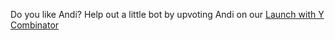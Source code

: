 Do you like Andi? Help out a little bot by upvoting Andi on our [Launch with Y Combinator](https://www.ycombinator.com/launches/JC8-andi-making-search-fun-factual-and-interesting) <svg aria-hidden="true" focusable="false" data-prefix="fas" data-icon="angle-up" class="svg-inline--fa fa-angle-up " role="img" xmlns="http://www.w3.org/2000/svg" viewBox="0 0 24 32"><path fill="orange" d="M169.4 137.4c12.5-12.5 32.8-12.5 45.3 0l160 160c12.5 12.5 12.5 32.8 0 45.3s-32.8 12.5-45.3 0L192 205.3 54.6 342.6c-12.5 12.5-32.8 12.5-45.3 0s-12.5-32.8 0-45.3l160-160z"></path></svg>

